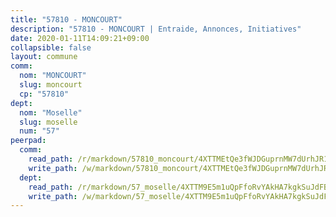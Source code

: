 ```yaml
---
title: "57810 - MONCOURT"
description: "57810 - MONCOURT | Entraide, Annonces, Initiatives"
date: 2020-01-11T14:09:21+09:00
collapsible: false
layout: commune
comm:
  nom: "MONCOURT"
  slug: moncourt
  cp: "57810"
dept:
  nom: "Moselle"
  slug: moselle
  num: "57"
peerpad:
  comm:
    read_path: /r/markdown/57810_moncourt/4XTTMEtQe3fWJDGuprnMW7dUrhJR1aLUyWfFYVUsYQ8HbJKwT
    write_path: /w/markdown/57810_moncourt/4XTTMEtQe3fWJDGuprnMW7dUrhJR1aLUyWfFYVUsYQ8HbJKwT-K3TgTyK3SBKffSave8r29PogEzSyXVbzgiWgAgAGQ1GL7YiLBvZTWNa6ahciz9xzQw7MtpkhURWzE892rvJpRKQd5R8ta37ucE3dja9pUMXWnXpwZT6tgT3fxR64jjeBrG14bYu3
  dept:
    read_path: /r/markdown/57_moselle/4XTTM9E5m1uQpFfoRvYAkHA7kgkSuJdFBSCmoLnZ6YvxmqAKj
    write_path: /w/markdown/57_moselle/4XTTM9E5m1uQpFfoRvYAkHA7kgkSuJdFBSCmoLnZ6YvxmqAKj-K3TgTxpsRhjGfb3pJqDaX4rYTLkyLoK3BLA4awBfhTSCoyNhResrhhmfsEF8aKnccedt5XoBzWeRYfKxQxNKv71ETcpGharLRE7rdgTKY3uSaW3Du2dz8v23YEY268mfYmweTFnR
---
```


